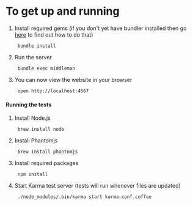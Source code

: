 # To get up and running

1. Install required gems (if you don't yet have bundler installed then go [here](http://bundler.io) to find out how to do that)

		bundle install
		
2. Run the server

		bundle exec middleman
		
3. You can now view the website in your browser

		open http://localhost:4567


#### Running the tests

1. Install Node.js

		brew install node
		
2. Install Phantomjs

		brew install phantomjs
		
3. Install required packages

		npm install
		
4. Start Karma test server (tests will run whenever files are updated)

		./node_modules/.bin/karma start karma.conf.coffee




